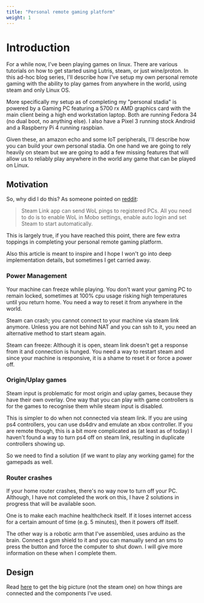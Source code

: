```yaml
---
title: "Personal remote gaming platform"
weight: 1
---
```


# Introduction

For a while now, I've been playing games on linux. There are various tutorials on how to get started using Lutris, steam, or just wine/proton. In this ad-hoc blog series, I'll describe how I've setup my own personal remote gaming with the ability to play games from anywhere in the world, using steam and only Linux OS.

More specifically my setup as of completing my "personal stadia" is powered by a Gaming PC featuring a 5700 rx AMD graphics card with the main client being a high end workstation laptop. Both are running Fedora 34 (no dual boot, no anything else). I also have a Pixel 3 running stock Android and a Raspberry Pi 4 running raspbian.

Given these, an amazon echo and some IoT peripherals, I'll describe how you can build your own personal stadia. On one hand we are going to rely heavily on steam but we are going to add a few missing features that will allow us to reliably play  anywhere in the world any game that can be played on Linux.

## Motivation
So, why did I do this? As someone pointed on [reddit](https://www.reddit.com/r/linux_gaming/comments/nksdry/personal_stadia/gzf3wrq/):
> Steam Link app can send WoL pings to registered PCs. All you need to do is to enable WoL in Mobo settings, enable auto login and set Steam to start automatically.

This is largely true, if you have reached this point, there are few extra toppings in completing your personal remote gaming platform.

Also this article is meant to inspire and I hope I won't go into deep implementation details, but sometimes I get carried away.

### Power Management
Your machine can freeze while playing. You don't want your gaming PC to remain locked, sometimes at 100% cpu usage risking high temperatures until you return home. You need a way to reset it from anywhere in the world.

Steam can crash; you cannot connect to your machine via steam link anymore. Unless you are not behind NAT and you can ssh to it, you need an alternative method to start steam again.

Steam can freeze: Although it is open, steam link doesn't get a response from it and connection is hunged. You need a way to restart steam and since your machine is responsive, it is a shame to reset it or force a power off.

### Origin/Uplay games
Steam input is problematic for most origin and uplay games, because they have their own overlay. One way that you can play with game controllers is for the games to recognise them while steam input is disabled.

This is simpler to do when not connected via steam link. If you are using ps4 controllers, you can use ds4drv and emulate an xbox controller. If you are remote though, this is a bit more complicated as (at least as of today) I haven't found a way to turn ps4 off on steam link, resulting in duplicate controllers showing up.

So we need to find a solution (if we want to play any working game) for the gamepads as well.

### Router crashes

If your home router crashes, there's no way now to turn off your PC. Although, I have not completed the work on this, I have 2 solutions in progress that will be available soon.

One is to make each machine healthcheck itself. If it loses internet access for a certain amount of time (e.g. 5 minutes), then it powers off itself.

The other way is a robotic arm that I've assembled, uses arduino as the brain. Connect a gsm shield to it and you can manually send an sms to press the button and force the computer to shut down. I will give more information on these when I complete them.


## Design
Read [here](/posts/prerequisites) to get the big picture (not the steam one) on how things are connected and the components I've used.